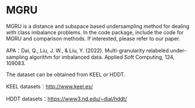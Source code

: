 # MGRU
MGRU is a distance and subspace based undersampling method for dealing with class imbalance problems. 
In the code package, include the code for MGRU and comparison methods. 
If interested, please refer to our paper. 

APA：Dai, Q., Liu, J. W., & Liu, Y. (2022). Multi-granularity relabeled under-sampling algorithm for imbalanced data. Applied Soft Computing, 124, 109083.

The dataset can be obtained from KEEL or HDDT.

KEEL datasets：http://www.keel.es/

HDDT datasets：https://www3.nd.edu/~dial/hddt/


